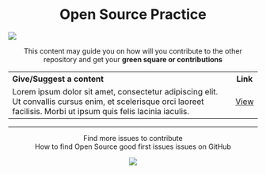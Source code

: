<h1 align="center">Open Source Practice</h1>
<img src="https://user-images.githubusercontent.com/73097560/115834477-dbab4500-a447-11eb-908a-139a6edaec5c.gif">

<p align="center">This content may guide you on how will you contribute to the other repository and get your <strong>green square or contributions</strong></p>

<table>
  <tr>
    <th align="left">Give/Suggest a content</th>
    <th>Link</th>
  </tr>
  <tr>
    <td>Lorem ipsum dolor sit amet, consectetur adipiscing elit. Ut convallis cursus enim, et scelerisque orci laoreet facilisis. Morbi ut ipsum quis felis lacinia iaculis.</td>
    <td align="center"><a href="#">View</a></td>
  </tr>
</table>

<hr />

<p align="center">Find more issues to contribute<br>How to find Open Source good first issues issues on GitHub</p>

<p align="center"><a href="https://www.youtube.com/watch?v=TAYFJZzCG3s" alt="eddiejaoude-video"><img src="https://img.youtube.com/vi/TAYFJZzCG3s/0.jpg"></p>
